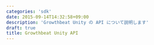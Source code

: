 ```yaml
---
categories: 'sdk'
date: 2015-09-14T14:32:58+09:00
description: 'Growthbeat Unity の API について説明します'
draft: true
title: Growthbeat Unity API
---
```

